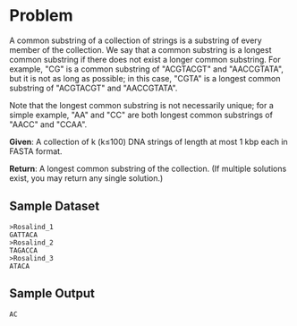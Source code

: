 # Problem

A common substring of a collection of strings is a substring of every member of the collection. We say that a common substring is a longest common substring if there does not exist a longer common substring. For example, "CG" is a common substring of "ACGTACGT" and "AACCGTATA", but it is not as long as possible; in this case, "CGTA" is a longest common substring of "ACGTACGT" and "AACCGTATA".

Note that the longest common substring is not necessarily unique; for a simple example, "AA" and "CC" are both longest common substrings of "AACC" and "CCAA".

**Given**: A collection of k (k≤100) DNA strings of length at most 1 kbp each in FASTA format.

**Return**: A longest common substring of the collection. (If multiple solutions exist, you may return any single solution.)

## Sample Dataset

```
>Rosalind_1
GATTACA
>Rosalind_2
TAGACCA
>Rosalind_3
ATACA
```

## Sample Output

```
AC
```
